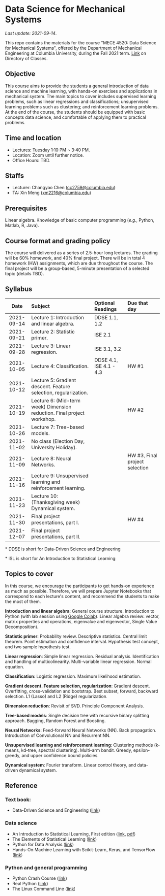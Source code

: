 # Data Science for Mechanical Systems
_Last update: 2021-09-14_.

This repo contains the materials for the course "MECE 4520: Data Science for Mechanical Systems", offered by the Department of Mechanical Engineering at Columbia University, during the Fall 2021 term. [Link](http://www.columbia.edu/cu/bulletin/uwb/#/cu/bulletin/uwb/subj/MECE/E4520-20213-001/) on Directory of Classes.

## Objective
This course aims to provide the students a general introduction of data science and machine learning, with hands-on exercises and applications in mechanical system. The main topics to cover includes supervised learning problems, such as linear regressions and classifications; unsupervised learning problems such as clustering; and reinforcement learning problems. At the end of the course, the students should be equipped with basic concepts data science, and comfortable of applying them to practical problems.

## Time and location
* Lectures: Tuesday 1:10 PM ~ 3:40 PM.
* Location: Zoom until further notice.
* Office Hours: TBD.

## Staffs
* Lecturer: Changyao Chen (cc2759@columbia.edu)
* TA: Xin Meng (xm2216@columbia.edu)

## Prerequisites
Linear algebra. Knowledge of basic computer programming (_e.g._, Python, Matlab, R, Java).

## Course format and grading policy
The course will delivered as a series of 2.5-hour long lectures. The grading will be 60% homework, and 40% final project. There will be in total 4 homework (HW) assignments, which are due throughout the course. The final project will be a group-based, 5-minute presentation of a selected topic (details TBD).

## Syllabus
|  **Date**  | **Subject**                                                             | **Optional Readings**   | **Due that day**               |
| :--------: | :---------------------------------------------------------------------- | :---------------------- | :----------------------------- |
| 2021-09-14 | Lecture 1: Introduction and linear algebra.                             | DDSE 1.1, 1.2           |                                |
| 2021-09-21 | Lecture 2: Statistic primer.                                            | ISE 2.1                 |
| 2021-09-28 | Lecture 3: Linear regression.                                           | ISE 3.1, 3.2            |                                |
| 2021-10-05 | Lecture 4: Classification.                                              | DDSE 4.1, ISE 4.1 - 4.3 | HW #1                          |
| 2021-10-12 | Lecture 5: Gradient descent. Feature selection, regularization.         |                         |                                |
| 2021-10-19 | Lecture 6: (Mid-term week) Dimension reduction. Final project workshop. |                         | HW #2                          |
| 2021-10-26 | Lecture 7: Tree-based models.                                           |
| 2021-11-02 | No class (Election Day, University Holiday).                            |                         |                                |
| 2021-11-09 | Lecture 8: Neural Networks.                                             |                         | HW #3, Final project selection |
| 2021-11-16 | Lecture 9: Unsupervised learning and reinforcement learning.            |
| 2021-11-23 | Lecture 10: (Thanksgiving week) Dynamical system.                       |                         |                                |
| 2021-11-30 | Final project presentations, part I.                                    |                         | HW #4                          |
| 2021-12-07 | Final project presentations, part II.                                   |

\* DDSE is short for Data-Driven Science and Engineering

\* ISL is short for An Introduction to Statistical Learning

## Topics to cover
In this course, we encourage the participants to get hands-on experience as much as possible. Therefore, we will prepare Jupyter Notebooks that correspond to each lecture's content, and recommend the students to make the most of them.

**Introduction and linear algebra**: General course structure. Introduction to Python (with lab session using [Google Colab](https://colab.research.google.com/notebooks/intro.ipynb)). Linear algebra review: vector, matrix properties and operations, eigenvalue and eigenvector, Single Value Decomposition).

**Statistic primer**: Probability review. Descriptive statistics. Central limit theorem. Point estimation and confidence interval. Hypothesis test concept, and two sample hypothesis test.

**Linear regression**: Simple linear regression. Residual analysis. Identification and handling of multicolinearity. Multi-variable linear regression. Normal equation.

**Classification**: Logistic regression. Maximum likelihood estimation.

**Gradient descent. Feature selection, regularization**: Gradient descent. Overfitting, cross-validation and bootstrap. Best subset, forward, backward selection. L1 (Lasso) and L2 (Ridge) regularization.

**Dimension reduction**: Revisit of SVD. Principle Component Analysis.

**Tree-based models**: Single decision tree with recursive binary splitting approach. Bagging, Random Forest and Boosting.

**Neural Networks**: Feed-forward Neural Networks (NN). Back propagation. Introduction of Convolutional NN and Recurrent NN.

**Unsupervised learning and reinforcement learning**: Clustering methods (k-means, kd-tree, spectral clustering). Multi-arm bandit. Greedy, epsilon-greedy, and upper confidence bound policies.

**Dynamical system**: Fourier transform. Linear control theory, and data-driven dynamical system.

## Reference
### Text book:
* Data-Driven Science and Engineering ([link](http://www.databookuw.com/))
### Data science
* An Introduction to Statistical Learning, First edition ([link](https://www.statlearning.com/), [pdf](https://static1.squarespace.com/static/5ff2adbe3fe4fe33db902812/t/6009dd9fa7bc363aa822d2c7/1611259312432/ISLR+Seventh+Printing.pdf))
* The Elements of
Statistical Learning ([link](https://web.stanford.edu/~hastie/ElemStatLearn/))
* Python for Data Analysis ([link](https://www.oreilly.com/library/view/python-for-data/9781449323592/))
* Hands-On Machine Learning with Scikit-Learn, Keras, and TensorFlow ([link](https://www.oreilly.com/library/view/hands-on-machine-learning/9781492032632/))
### Python and general programming
* Python Crash Course ([link](https://nostarch.com/pythoncrashcourse2e))
* Real Python ([link](https://realpython.com/))
* The Linux Command Line ([link](https://linuxcommand.org/tlcl.php))


